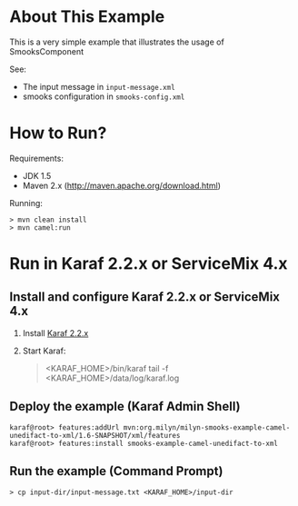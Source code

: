 About This Example
==================

This is a very simple example that illustrates the usage of SmooksComponent

See:

* The input message in `input-message.xml`
* smooks configuration in `smooks-config.xml`

How to Run?
===========

Requirements:

* JDK 1.5
* Maven 2.x (http://maven.apache.org/download.html)

Running:

    > mvn clean install
    > mvn camel:run

Run in Karaf 2.2.x or ServiceMix 4.x
====================================

Install and configure Karaf 2.2.x or ServiceMix 4.x
---------------------------------------------------

1. Install [Karaf 2.2.x](http://karaf.apache.org/index/community/download.html)
2. Start Karaf:

    > <KARAF_HOME>/bin/karaf
    > tail -f <KARAF_HOME>/data/log/karaf.log

Deploy the example (Karaf Admin Shell)
--------------------------------------

    karaf@root> features:addUrl mvn:org.milyn/milyn-smooks-example-camel-unedifact-to-xml/1.6-SNAPSHOT/xml/features
    karaf@root> features:install smooks-example-camel-unedifact-to-xml

Run the example (Command Prompt)
--------------------------------

    > cp input-dir/input-message.txt <KARAF_HOME>/input-dir
